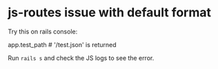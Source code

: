 # js-routes issue with default format

Try this on rails console:

   app.test\_path # '/test.json' is returned

Run `rails s` and check the JS logs to see the error.

